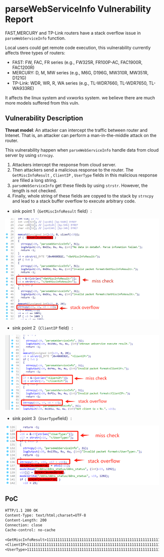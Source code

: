 # parseWebServiceInfo Vulnerability Report

FAST,MERCURY and TP-Link routers have a stack overflow issue in `parseWebServiceInfo` function.

Local users could get remote code execution, this vulnerability currently affects three types of routers:

- FAST: FW, FAC, FR series (e.g., FW325R, FR100P-AC, FAC1900R, FAC1200R)
- MERCURY: D, M, MW series (e.g., M6G, D196G, MW310R, MW351R, D121G)
- TP-Link: WDR, WR, R, WA series (e.g., TL-WDR7660, TL-WDR7650, TL-WA933RE)

It affects the linux system and vxworks system. we believe there are much more models suffered from this vuln.

## Vulnerability Description

**Threat model**: An attacker can intercept the traffic between router and Intenet. That is, an attacker can perform a man-in-the-middle attack on the router.

This vulnerability happen when `parseWebServiceInfo`  handle data from cloud server by using `strncpy`.

1. Attackers intercept the response from cloud server.
2. Then attackers send a malicious response to the router. The `GetMiscInfoResult` , `ClientIP` , `UserType` fields in this malicious response are filled a long string.
3. `parseWebServiceInfo`  get these fileds by using `strstr`. However, the length is not checked.
4. Finally, whole string of these fields are copyed to the stack by `strncpy` and lead to a stack buffer overflow to execute arbitrary code.
- sink point 1（`GetMiscInfoResult`  field）:

![1](photos/1.png)
   
- sink point 2（`ClientIP` field）:

![2](photos/2.png)  
    
- sink point 3（`UserType`field）:

![3](photos/3.png)    
    
    

## PoC

```
HTTP/1.1 200 OK
Content-Type: text/html;charset=UTF-8
Content-Length: 200
Connection: close
Cache-control: no-cache

<GetMiscInfoResult>1111111111111111111111111111111111111111111111111111111111111111111111111111111111111111111111111111</GetMiscInfoResult>
<ClientIP>1111111111111111111111111111111111111111111111111111111111111111111111111111111111111111111111111111</ClientIP>
<UserType>1111111111111111111111111111111111111111111111111111111111111111111111111111111111111111111111111111</UserType>
```
